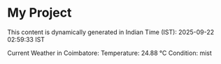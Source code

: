 # My Project

This content is dynamically generated in Indian Time (IST): 2025-09-22 02:59:33 IST


Current Weather in Coimbatore:
Temperature: 24.88 °C
Condition: mist
